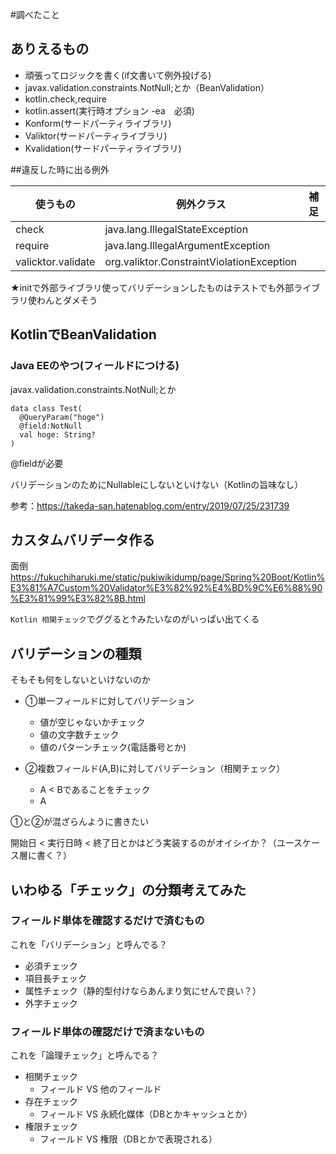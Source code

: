 #調べたこと

## ありえるもの
* 頑張ってロジックを書く(if文書いて例外投げる)
* javax.validation.constraints.NotNull;とか（BeanValidation）
* kotlin.check,require
* kotlin.assert(実行時オプション -ea　必須)
* Konform(サードパーティライブラリ)
* Valiktor(サードパーティライブラリ)
* Kvalidation(サードパーティライブラリ)

##違反した時に出る例外

| 使うもの | 例外クラス | 補足 |
| ---- | ---- | ---- |
| check | java.lang.IllegalStateException |  |
| require | java.lang.IllegalArgumentException |  |
| valicktor.validate | org.valiktor.ConstraintViolationException |  |

★initで外部ライブラリ使ってバリデーションしたものはテストでも外部ライブラリ使わんとダメそう

## KotlinでBeanValidation

### Java EEのやつ(フィールドにつける)
javax.validation.constraints.NotNull;とか

```
data class Test(
  @QueryParam("hoge")
  @field:NotNull
  val hoge: String?
)
```
@fieldが必要

バリデーションのためにNullableにしないといけない（Kotlinの旨味なし）

参考：https://takeda-san.hatenablog.com/entry/2019/07/25/231739

## カスタムバリデータ作る

面倒
https://fukuchiharuki.me/static/pukiwikidump/page/Spring%20Boot/Kotlin%E3%81%A7Custom%20Validator%E3%82%92%E4%BD%9C%E6%88%90%E3%81%99%E3%82%8B.html

`Kotlin 相関チェック`でググると↑みたいなのがいっぱい出てくる


## バリデーションの種類
そもそも何をしないといけないのか

* ①単一フィールドに対してバリデーション
    * 値が空じゃないかチェック
    * 値の文字数チェック
    * 値のパターンチェック(電話番号とか)
  
* ②複数フィールド(A,B)に対してバリデーション（相関チェック）
    * A < Bであることをチェック
    * A

①と②が混ざらんように書きたい<br>

開始日 < 実行日時 < 終了日とかはどう実装するのがオイシイか？（ユースケース層に書く？）

## いわゆる「チェック」の分類考えてみた

### フィールド単体を確認するだけで済むもの

これを「バリデーション」と呼んでる？

* 必須チェック
* 項目長チェック
* 属性チェック（静的型付けならあんまり気にせんで良い？）
* 外字チェック

### フィールド単体の確認だけで済まないもの

これを「論理チェック」と呼んでる？

* 相関チェック
    * フィールド VS 他のフィールド
* 存在チェック
    * フィールド VS 永続化媒体（DBとかキャッシュとか） 
* 権限チェック
    * フィールド VS 権限（DBとかで表現される） 